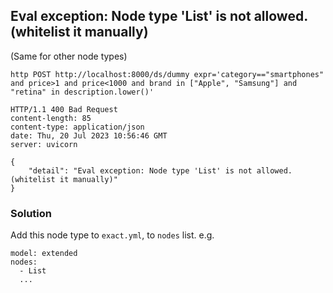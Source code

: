 
## Eval exception: Node type 'List' is not allowed. (whitelist it manually)
(Same for other node types)

~~~
http POST http://localhost:8000/ds/dummy expr='category=="smartphones" and price>1 and price<1000 and brand in ["Apple", "Samsung"] and "retina" in description.lower()'

HTTP/1.1 400 Bad Request
content-length: 85
content-type: application/json
date: Thu, 20 Jul 2023 10:56:46 GMT
server: uvicorn

{
    "detail": "Eval exception: Node type 'List' is not allowed. (whitelist it manually)"
}
~~~

### Solution
Add this node type to `exact.yml`, to `nodes` list. e.g.
~~~
model: extended
nodes: 
  - List
  ...
~~~
